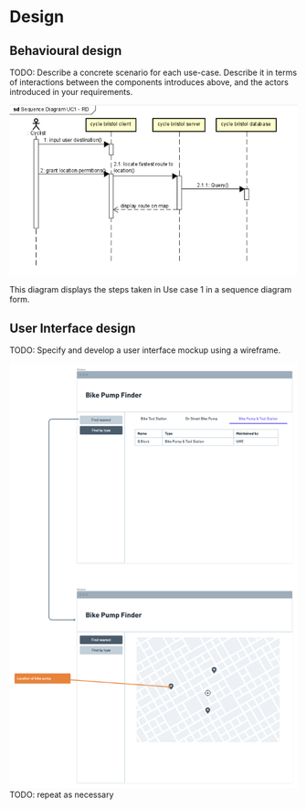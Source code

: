 # Design

## Behavioural design
TODO: Describe a concrete scenario for each use-case. 
Describe it in terms of interactions between the components introduces above, and the actors introduced in your requirements.

![Insert your Interaction/Sequence Diagrams for each use-case here.](images/Sequence_diagram_UC1-RD.png)

This diagram displays the steps taken in Use case 1 in a sequence diagram form.

## User Interface design
TODO: Specify and develop a user interface mockup using a wireframe.

![Insert your wireframe screenshots for each use-case here](images/wireframe.png)
TODO: repeat as necessary